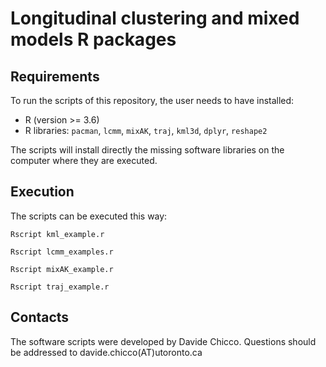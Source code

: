 # Longitudinal clustering and mixed models R packages

## Requirements
To run the scripts of this repository, the user needs to have installed:
* R (version >= 3.6)
* R libraries: `pacman`, `lcmm`, `mixAK`, `traj`, `kml3d`, `dplyr`, `reshape2`

The scripts will install directly the missing software libraries on the computer where they are executed.

## Execution
The scripts can be executed this way:

`Rscript kml_example.r`

`Rscript lcmm_examples.r`

`Rscript mixAK_example.r`

`Rscript traj_example.r`


## Contacts
The software scripts were developed by Davide Chicco. Questions should be addressed to davide.chicco(AT)utoronto.ca
